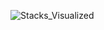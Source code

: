 ![Stacks_Visualized](https://github.com/Raimo33/Push_swap/assets/104778891/f8f76f6e-6916-4e1f-87cf-1ce0d341292c)
